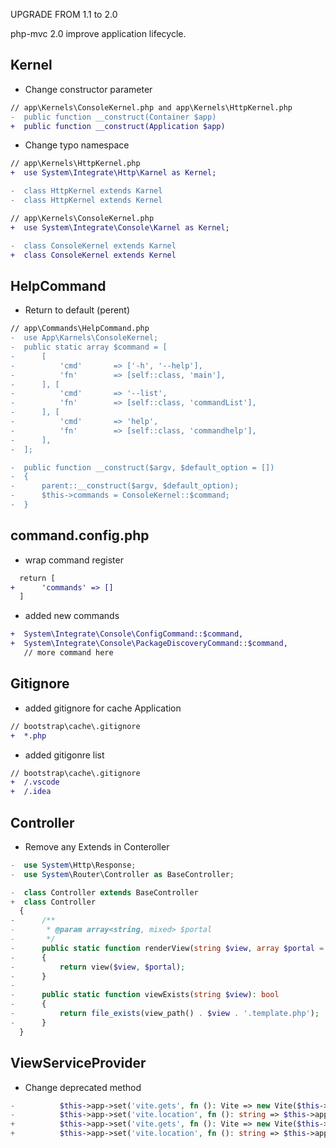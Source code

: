 UPGRADE FROM 1.1 to 2.0

php-mvc 2.0 improve application lifecycle.

Kernel
-----

* Change constructor parameter
```diff
// app\Kernels\ConsoleKernel.php and app\Kernels\HttpKernel.php
-  public function __construct(Container $app)
+  public function __construct(Application $app)
```

* Change typo namespace
```diff
// app\Kernels\HttpKernel.php
+  use System\Integrate\Http\Karnel as Kernel;

-  class HttpKernel extends Karnel
-  class HttpKernel extends Kernel
```
```diff
// app\Kernels\ConsoleKernel.php
+  use System\Integrate\Console\Karnel as Kernel;

-  class ConsoleKernel extends Karnel
+  class ConsoleKernel extends Kernel
```

HelpCommand
-----

* Return to default (perent)
```diff
// app\Commands\HelpCommand.php
-  use App\Karnels\ConsoleKernel;
-  public static array $command = [
-      [
-          'cmd'       => ['-h', '--help'],
-          'fn'        => [self::class, 'main'],
-      ], [
-          'cmd'       => '--list',
-          'fn'        => [self::class, 'commandList'],
-      ], [
-          'cmd'       => 'help',
-          'fn'        => [self::class, 'commandhelp'],
-      ],
-  ];

-  public function __construct($argv, $default_option = [])
-  {
-      parent::__construct($argv, $default_option);
-      $this->commands = ConsoleKernel::$command;
-  }
```

command.config.php
-----

* wrap command register
```diff
  return [
+      'commands' => []
  ]
```
* added new commands
```diff
+  System\Integrate\Console\ConfigCommand::$command,
+  System\Integrate\Console\PackageDiscoveryCommand::$command,
   // more command here
```

Gitignore
-----

* added gitignore for cache Application
```diff
// bootstrap\cache\.gitignore
+  *.php
```

* added gitigonre list
```diff
// bootstrap\cache\.gitignore
+  /.vscode
+  /.idea
```

Controller
-----

* Remove any Extends in Conteroller
```php
-  use System\Http\Response;
-  use System\Router\Controller as BaseController;

-  class Controller extends BaseController
+  class Controller
  {
-      /**
-       * @param array<string, mixed> $portal
-       */
-      public static function renderView(string $view, array $portal = []): Response
-      {
-          return view($view, $portal);
-      }
-
-      public static function viewExists(string $view): bool
-      {
-          return file_exists(view_path() . $view . '.template.php');
-      }
  }
```

ViewServiceProvider
---

* Change deprecated method
```php
-          $this->app->set('vite.gets', fn (): Vite => new Vite($this->app->public_path(), '/build/'));
-          $this->app->set('vite.location', fn (): string => $this->app->public_path() . '/build/manifest.json');
+          $this->app->set('vite.gets', fn (): Vite => new Vite($this->app->publicPath(), '/build/'));
+          $this->app->set('vite.location', fn (): string => $this->app->publicPath() . '/build/manifest.json');
```



